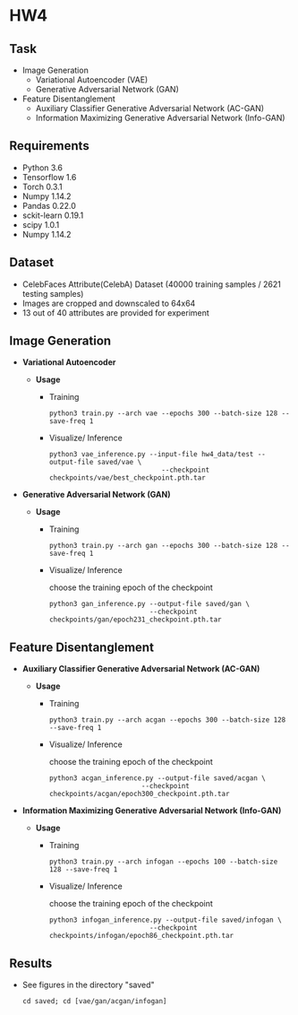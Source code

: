 # HW4

<!-- /code_chunk_output -->

## Task
  * Image Generation
    * Variational Autoencoder (VAE)
    * Generative Adversarial Network (GAN)
  * Feature Disentanglement
    * Auxiliary Classifier Generative Adversarial Network (AC-GAN)
    * Information Maximizing Generative Adversarial Network (Info-GAN) 

## Requirements
  * Python 3.6
  * Tensorflow 1.6
  * Torch 0.3.1
  * Numpy 1.14.2
  * Pandas 0.22.0
  * sckit-learn 0.19.1
  * scipy 1.0.1
  * Numpy 1.14.2

## Dataset
   * CelebFaces Attribute(CelebA) Dataset (40000 training samples / 2621 testing samples)
   * Images are cropped and downscaled to 64x64 
   * 13 out of 40 attributes are provided for experiment

## Image Generation
  * **Variational Autoencoder**
    
    * **Usage**
    
        * Training
            
            ```
            python3 train.py --arch vae --epochs 300 --batch-size 128 --save-freq 1
            ```
            
        * Visualize/ Inference
        
            ```
            python3 vae_inference.py --input-file hw4_data/test --output-file saved/vae \
                                        --checkpoint checkpoints/vae/best_checkpoint.pth.tar
            ```
  
  * **Generative Adversarial Network (GAN)**
    
    * **Usage**
    
        * Training
    
            ```
            python3 train.py --arch gan --epochs 300 --batch-size 128 --save-freq 1
            ```
        
        * Visualize/ Inference
            
            choose the training epoch of the checkpoint
            ```
            python3 gan_inference.py --output-file saved/gan \
                                     --checkpoint checkpoints/gan/epoch231_checkpoint.pth.tar
            ```
    

## Feature Disentanglement

  *	**Auxiliary Classifier Generative Adversarial Network (AC-GAN)**
    
       * **Usage**
    
          * Training
    
              ```
              python3 train.py --arch acgan --epochs 300 --batch-size 128 --save-freq 1
              ```
        
          * Visualize/ Inference
            
              choose the training epoch of the checkpoint
              ```
              python3 acgan_inference.py --output-file saved/acgan \
                                     --checkpoint checkpoints/acgan/epoch300_checkpoint.pth.tar
              ```

  * **Information Maximizing Generative Adversarial Network (Info-GAN)**
    
      * **Usage**
    
          * Training
    
            ```
            python3 train.py --arch infogan --epochs 100 --batch-size 128 --save-freq 1
            ```
        
          * Visualize/ Inference
            
            choose the training epoch of the checkpoint
            ```
            python3 infogan_inference.py --output-file saved/infogan \
                                     --checkpoint checkpoints/infogan/epoch86_checkpoint.pth.tar
            ```

## Results
   * See figures in the directory "saved"
       ```
       cd saved; cd [vae/gan/acgan/infogan]
       ```
    
    
